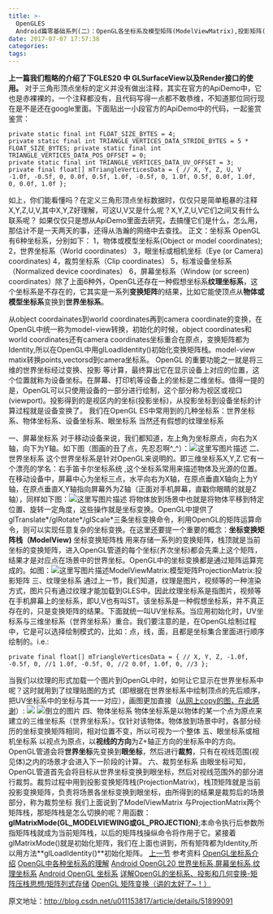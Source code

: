 ```yaml
---
title: >-
  OpenGLES
  Android篇零基础系列(二）：OpenGL各坐标系及模型矩阵(ModelViewMatrix),投影矩阵(ProjectionMatrix)等的深入理解 
date: 2017-07-07 17:57:38
categories:
tags:
---
```

**上一篇我们粗略的介绍了下GLES20 中 GLSurfaceView以及Render接口的使用。** 对于三角形<!-- more -->顶点坐标的定义并没有做出注释，其实在官方的ApiDemo中，它也是赤裸裸的，一个注释都没有，且代码写得一点都不敢恭维，不知道那位同行现在是不是还在google里面。下面贴出一小段官方的ApiDemo中的代码，一起鉴赏鉴赏：
```
private static final int FLOAT_SIZE_BYTES = 4; 
private static final int TRIANGLE_VERTICES_DATA_STRIDE_BYTES = 5 * FLOAT_SIZE_BYTES; private static final int TRIANGLE_VERTICES_DATA_POS_OFFSET = 0; 
private static final int TRIANGLE_VERTICES_DATA_UV_OFFSET = 3; 
private final float[] mTriangleVerticesData = { // X, Y, Z, U, V -1.0f, -0.5f, 0, 0.0f, 0.5f, 1.0f, -0.5f, 0, 1.0f, 0.5f, 0.0f, 1.0f, 0, 0.0f, 1.0f };

```

如上，你们能看懂吗？在定义三角形顶点坐标数据时，仅仅只是简单粗暴的注释X,Y,Z,U,V,其中X,Y,Z好理解，可这U,V又是什么呢？X,Y,Z,U,V它们之间又有什么联系呢？
如果仅仅只是想从ApiDemo里面去研究，去搞懂它们是什么，怎么用，那估计不是一天两天的事，还得从浩瀚的网络中去查找。
正文：坐标系
OpenGL有6种坐标系，分别如下：
1，物体或模型坐标系(Object or model coordinates);
2，世界坐标系（World coordinates）
3，眼坐标或相机坐标（Eye (or Camera) coordinates)
4，裁剪坐标系（Clip coordinates）
5，标准设备坐标系（Normalized device coordinates）
6，屏幕坐标系（Window (or screen) coordinates）除了上面6种外，OpenGL还存在一种假想坐标系**纹理坐标系**，这个坐标系是不存在的，它其实是一系列**变换矩阵**的结果，比如它能使顶点从**物体或模型坐标系**变换到**世界坐标系**。

从object coordainates到world coordinates再到camera coordinate的变换，在OpenGL中统一称为model-view转换，初始化的时候，object coordinates和world coordinates还有camera coordinates坐标重合在原点，变换矩阵都为Identity,所以在OpenGL中用glLoadIdentity()初始化变换矩阵栈。model-view matix转换points,vectorsd到camera坐标系。
OpenGL 的重要功能之一就是将三维的世界坐标经过变换、投影
等计算，最终算出它在显示设备上对应的位置，这个位置就称为设备坐标。在屏幕、打印机等设备上的坐标是二维坐标。值得一提的是，OpenGL可以只使用设备的一部分进行绘制，这个部分称为视区或视口(viewport)。投影得到的是视区内的坐标(投影坐标)，从投影坐标到设备坐标的计算过程就是设备变换了。
我们在OpenGL ES中常用到的几种坐标系：世界坐标系、物体坐标系、设备坐标系、眼坐标系
当然还有假想的纹理坐标系

一、屏幕坐标系
对于移动设备来说，我们都知道，左上角为坐标原点，向右为X轴，向下为Y轴。如下图（图画的丑了点，先忍忍啊^_^）：![这里写图片描述](http://upload-images.jianshu.io/upload_images/977602-19b4d34a5143fbf8?imageMogr2/auto-orient/strip%7CimageView2/2/w/1240)
二、世界坐标系
这个世界坐标系是针对OpenGL来说明的。即三维坐标系X,Y,Z.它有一个漂亮的学名：右手笛卡尔坐标系统
,这个坐标系常用来描述物体及光源的位置。在移动设备中，屏幕中心为坐标三点，水平向右为X轴，在原点垂直X轴向上为Y轴，在原点垂直X,Y轴指向屏幕外为Z轴（正面对手机屏幕，直戳你眼睛的就是Z轴），同样如下图：![这里写图片描述](http://upload-images.jianshu.io/upload_images/977602-5451d50f1999c5b2?imageMogr2/auto-orient/strip%7CimageView2/2/w/1240)
将物体放到场景中也就是将物体平移到特定位置、旋转一定角度，这些操作就是坐标变换。OpenGL中提供了glTranslate*/glRotate*/glScale*三条坐标变换命令，利用OpenGL的矩阵运算命令，则可以实现任意复杂的坐标变换。在这里还要提一个重要的概念：**坐标变换矩阵栈（ModelView)**
坐标变换矩阵栈
用来存储一系列的变换矩阵，栈顶就是当前坐标的变换矩阵，进入OpenGL管道的每个坐标(齐次坐标)都会先乘上这个矩阵，结果才是对应点在场景中的世界坐标。OpenGL中的坐标变换都是通过矩阵运算完成的。如图：![这里写图片描述](http://upload-images.jianshu.io/upload_images/977602-2629f93e80f9f4a1?imageMogr2/auto-orient/strip%7CimageView2/2/w/1240)ModelViewMatrix:模型矩阵ProjectionMatrix:投影矩阵
三、纹理坐标系
通过上一节，我们知道，纹理是图片，视频等的一种渲染方式，图片只有通过纹理才能加载到GLES中。因此纹理坐标系是指图片，视频等在手机屏幕上的坐标系，即U,V也有叫ST。该坐标系是一种假想坐标系，并不真正存在的，只是变换矩阵的结果。下面就统一叫UV坐标系。当应用初始化时，UV坐标系与三维坐标系（世界坐标系）重合。我们要注意的是，在OpenGL绘制过程中，它是可以选择绘制模式的，比如：点，线，面，且都是坐标集合里面进行顺序绘制的。i.e.:
```
private final float[] mTriangleVerticesData = { // X, Y, Z, -1.0f, -0.5f, 0, //1 1.0f, -0.5f, 0, //2 0.0f, 1.0f, 0, //3 };
```

当我们以纹理的形式加载一个图片到OpenGL中时，如何让它显示在世界坐标系中呢？这时就用到了纹理贴图的方式（即根据在世界坐标系中绘制顶点的先后顺序，把UV坐标系中的坐标与其一一对应），画图更加直接（[从网上copy的图，在此感谢](http://blog.csdn.net/u011153817/article/details/%E5%AF%B9AndroidopenglES%E4%B8%96%E7%95%8C%E5%9D%90%E6%A0%87%E7%B3%BB%E5%92%8C%E7%BA%B9%E7%90%86%E5%9D%90%E6%A0%87%E7%B3%BB%E7%9A%84%E7%90%86%E8%A7%A3)）:
![](http://upload-images.jianshu.io/upload_images/977602-79b16ee6cf6562cb?imageMogr2/auto-orient/strip%7CimageView2/2/w/1240)
![倒立的图片](http://upload-images.jianshu.io/upload_images/977602-bda39e6d15b9db95?imageMogr2/auto-orient/strip%7CimageView2/2/w/1240)
四、物体坐标系
物体坐标系是以物体的某一个点为原点来建立的三维坐标系（世界坐标系）。仅针对该物体。物体放到场景中时，各部分经历的坐标变换矩阵相同，相对位置不变，所以可视为一个整体
五、眼坐标系或相机坐标系
以视点为原点，以**视线的方向**为Z+轴正方向的坐标系中的方向。OpenGL管道会将**世界坐标**先变换到**眼坐标**，然后进行**裁剪**，只有在视线范围(视见体)之内的场景才会进入下一阶段的计算。
六、裁剪坐标系
由眼坐标可知，OpenGL管道首先会将目标从世界坐标变换到眼坐标，然后对视线范围外的部分进行裁剪。裁剪过程中用到投影变换矩阵栈(ProjectionMatrix)，栈顶矩阵就是当前投影变换矩阵，负责将场景各坐标变换到眼坐标，由所得到的结果是裁剪后的场景部分，称为裁剪坐标
我们上面说到了ModelViewMatrix 与ProjectionMatrix两个矩阵栈，那矩阵栈是怎么切换的呢？用函数：**glMatrixMode(GL_MODELVIEWING或GL_PROJECTION)**;本命令执行后参数所指矩阵栈就成为当前矩阵栈，以后的矩阵栈操纵命令将作用于它。紧接着glMatrixMode()就是初始化矩阵，我们在上面也讲到，所有矩阵都为Identity,所以用方法**glLoadIdentity()**初始化矩阵。
[上一节](http://blog.csdn.net/u011153817/article/details/51891759)
参考资料
[OpenGL坐标系介绍](http://my.oschina.net/firemiles/blog/376382) [OpenGL中各种坐标系的理解](http://blog.csdn.net/meegomeego/article/details/8686816) [Android OpenGL20 世界坐标系,屏幕坐标系,纹理坐标系](http://blog.csdn.net/qq_31726827/article/details/51456498) [Android OpenGL 坐标系](http://blog.csdn.net/qq_31726827/article/details/51265186) [ 详解OpenGL的坐标系、投影和几何变换-矩阵压栈思想/矩阵列式存储](http://blog.csdn.net/blues1021/article/details/51329885) [OpenGL 矩阵变换（讲的太好了~！）](http://blog.csdn.net/lyx2007825/article/details/8792475)

原文地址：http://blog.csdn.net/u011153817/article/details/51899091

